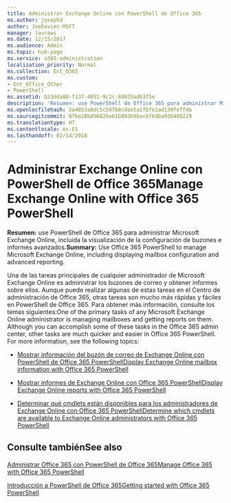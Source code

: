 ```yaml
---
title: Administrar Exchange Online con PowerShell de Office 365
ms.author: josephd
author: JoeDavies-MSFT
manager: laurawi
ms.date: 12/15/2017
ms.audience: Admin
ms.topic: hub-page
ms.service: o365-administration
localization_priority: Normal
ms.collection: Ent_O365
ms.custom:
- Ent_Office_Other
- PowerShell
ms.assetid: b23dda88-f137-4051-9c2c-84035ad63f5e
description: 'Resumen: use PowerShell de Office 365 para administrar Microsoft Exchange Online, incluida la configuración de buzón de correo que se muestra y los informes avanzados.'
ms.openlocfilehash: 5a4853a8dc5c597b8cdee5a1fbfe1ad130feff4b
ms.sourcegitcommit: 07be28bd96826e61b893b9bacbf64ba936400229
ms.translationtype: HT
ms.contentlocale: es-ES
ms.lasthandoff: 02/14/2018
---
```

# <a name="manage-exchange-online-with-office-365-powershell"></a><span data-ttu-id="f26ee-103">Administrar Exchange Online con PowerShell de Office 365</span><span class="sxs-lookup"><span data-stu-id="f26ee-103">Manage Exchange Online with Office 365 PowerShell</span></span>

 <span data-ttu-id="f26ee-104">**Resumen:** use PowerShell de Office 365 para administrar Microsoft Exchange Online, incluida la visualización de la configuración de buzones e informes avanzados.</span><span class="sxs-lookup"><span data-stu-id="f26ee-104">**Summary:** Use Office 365 PowerShell to manage Microsoft Exchange Online, including displaying mailbox configuration and advanced reporting.</span></span>
  
<span data-ttu-id="f26ee-p101">Una de las tareas principales de cualquier administrador de Microsoft Exchange Online es administrar los buzones de correo y obtener informes sobre ellos. Aunque puede realizar algunas de estas tareas en el Centro de administración de Office 365, otras tareas son mucho más rápidas y fáciles en PowerShell de Office 365. Para obtener más información, consulte los temas siguientes:</span><span class="sxs-lookup"><span data-stu-id="f26ee-p101">One of the primary tasks of any Microsoft Exchange Online administrator is managing mailboxes and getting reports on them. Although you can accomplish some of these tasks in the Office 365 admin center, other tasks are much quicker and easier in Office 365 PowerShell. For more information, see the following topics:</span></span>
  
- [<span data-ttu-id="f26ee-108">Mostrar información del buzón de correo de Exchange Online con PowerShell de Office 365 PowerShell</span><span class="sxs-lookup"><span data-stu-id="f26ee-108">Display Exchange Online mailbox information with Office 365 PowerShell</span></span>](https://technet.microsoft.com/es-ES/library/mt771881%28v=exchg.160%29.aspx)
    
- [<span data-ttu-id="f26ee-109">Mostrar informes de Exchange Online con Office 365 PowerShell</span><span class="sxs-lookup"><span data-stu-id="f26ee-109">Display Exchange Online reports with Office 365 PowerShell</span></span>](https://technet.microsoft.com/es-ES/library/mt771882%28v=exchg.160%29.aspx)
    
- [<span data-ttu-id="f26ee-110">Determinar qué cmdlets están disponibles para los administradores de Exchange Online con Office 365 PowerShell</span><span class="sxs-lookup"><span data-stu-id="f26ee-110">Determine which cmdlets are available to Exchange Online administrators with Office 365 PowerShell</span></span>](https://technet.microsoft.com/es-ES/library/mt771883%28v=exchg.160%29.aspx)
    
## <a name="see-also"></a><span data-ttu-id="f26ee-111">Consulte también</span><span class="sxs-lookup"><span data-stu-id="f26ee-111">See also</span></span>

#### 

[<span data-ttu-id="f26ee-112">Administrar Office 365 con PowerShell de Office 365</span><span class="sxs-lookup"><span data-stu-id="f26ee-112">Manage Office 365 with Office 365 PowerShell</span></span>](manage-office-365-with-office-365-powershell.md)
  
[<span data-ttu-id="f26ee-113">Introducción a PowerShell de Office 365</span><span class="sxs-lookup"><span data-stu-id="f26ee-113">Getting started with Office 365 PowerShell</span></span>](getting-started-with-office-365-powershell.md)


